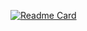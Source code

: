 [![Readme Card](https://github-readme-stats.vercel.app/api/pin/?username=CodeRTX&repo=github-readme-stats)](https://github.com/CodeRTX/github-readme-stats)
